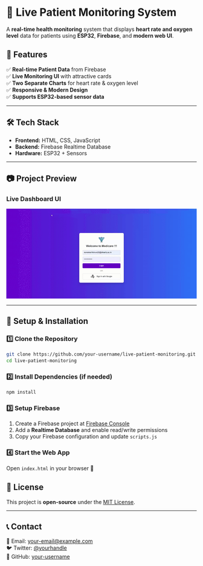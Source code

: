 # **🏥 Live Patient Monitoring System**  

A **real-time health monitoring** system that displays **heart rate and oxygen level** data for patients using **ESP32**, **Firebase**, and **modern web UI**.  

## **📌 Features**  
✅ **Real-time Patient Data** from Firebase  
✅ **Live Monitoring UI** with attractive cards  
✅ **Two Separate Charts** for heart rate & oxygen level  
✅ **Responsive & Modern Design**  
✅ **Supports ESP32-based sensor data**  

---

## **🛠️ Tech Stack**  

- **Frontend:** HTML, CSS, JavaScript  
- **Backend:** Firebase Realtime Database  
- **Hardware:** ESP32 + Sensors  

---

## **📷 Project Preview**  
### **Live Dashboard UI**  
![Live Demo](Login-Demo.gif)

---

## **🚀 Setup & Installation**  

### **1️⃣ Clone the Repository**  
```bash
git clone https://github.com/your-username/live-patient-monitoring.git
cd live-patient-monitoring
```

### **2️⃣ Install Dependencies (if needed)**  
```bash
npm install
```

### **3️⃣ Setup Firebase**  
1. Create a Firebase project at [Firebase Console](https://console.firebase.google.com/)  
2. Add a **Realtime Database** and enable read/write permissions  
3. Copy your Firebase configuration and update `scripts.js`  

### **4️⃣ Start the Web App**  
Open `index.html` in your browser 🚀  


## **📜 License**  
This project is **open-source** under the [MIT License](LICENSE).  

---

## **📞 Contact**  
📧 Email: your-email@example.com  
🐦 Twitter: [@yourhandle](https://twitter.com/yourhandle)  
🚀 GitHub: [your-username](https://github.com/your-username)  
